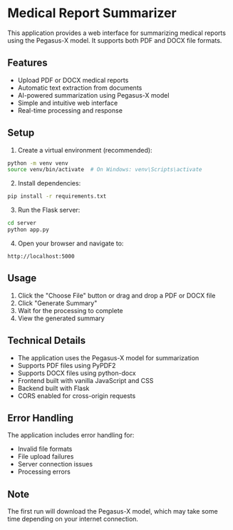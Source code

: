 # Medical Report Summarizer

This application provides a web interface for summarizing medical reports using the Pegasus-X model. It supports both PDF and DOCX file formats.

## Features

- Upload PDF or DOCX medical reports
- Automatic text extraction from documents
- AI-powered summarization using Pegasus-X model
- Simple and intuitive web interface
- Real-time processing and response

## Setup

1. Create a virtual environment (recommended):
```bash
python -m venv venv
source venv/bin/activate  # On Windows: venv\Scripts\activate
```

2. Install dependencies:
```bash
pip install -r requirements.txt
```

3. Run the Flask server:
```bash
cd server
python app.py
```

4. Open your browser and navigate to:
```
http://localhost:5000
```

## Usage

1. Click the "Choose File" button or drag and drop a PDF or DOCX file
2. Click "Generate Summary"
3. Wait for the processing to complete
4. View the generated summary

## Technical Details

- The application uses the Pegasus-X model for summarization
- Supports PDF files using PyPDF2
- Supports DOCX files using python-docx
- Frontend built with vanilla JavaScript and CSS
- Backend built with Flask
- CORS enabled for cross-origin requests

## Error Handling

The application includes error handling for:
- Invalid file formats
- File upload failures
- Server connection issues
- Processing errors

## Note

The first run will download the Pegasus-X model, which may take some time depending on your internet connection. 